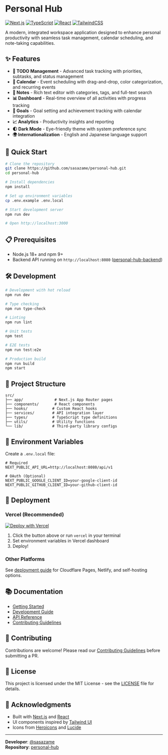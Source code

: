 # Personal Hub

[![Next.js](https://img.shields.io/badge/Next.js-15.3-black?logo=next.js)](https://nextjs.org/)
[![TypeScript](https://img.shields.io/badge/TypeScript-5.7-blue?logo=typescript)](https://www.typescriptlang.org/)
[![React](https://img.shields.io/badge/React-19.0-61dafb?logo=react)](https://react.dev/)
[![TailwindCSS](https://img.shields.io/badge/Tailwind-4.0-38bdf8?logo=tailwind-css)](https://tailwindcss.com/)

A modern, integrated workspace application designed to enhance personal productivity with seamless task management, calendar scheduling, and note-taking capabilities.

## ✨ Features

- **📝 TODO Management** - Advanced task tracking with priorities, subtasks, and status management
- **📅 Calendar** - Event scheduling with drag-and-drop, color categorization, and recurring events
- **📒 Notes** - Rich text editor with categories, tags, and full-text search
- **📊 Dashboard** - Real-time overview of all activities with progress tracking
- **🎯 Goals** - Goal setting and achievement tracking with calendar integration
- **📈 Analytics** - Productivity insights and reporting
- **🌓 Dark Mode** - Eye-friendly theme with system preference sync
- **🌍 Internationalization** - English and Japanese language support

## 🚀 Quick Start

```bash
# Clone the repository
git clone https://github.com/sasazame/personal-hub.git
cd personal-hub

# Install dependencies
npm install

# Set up environment variables
cp .env.example .env.local

# Start development server
npm run dev

# Open http://localhost:3000
```

## 📋 Prerequisites

- Node.js 18+ and npm 9+
- Backend API running on `http://localhost:8080` ([personal-hub-backend](https://github.com/sasazame/personal-hub-backend))

## 🛠️ Development

```bash
# Development with hot reload
npm run dev

# Type checking
npm run type-check

# Linting
npm run lint

# Unit tests
npm test

# E2E tests
npm run test:e2e

# Production build
npm run build
npm start
```

## 📁 Project Structure

```
src/
├── app/              # Next.js App Router pages
├── components/       # React components
├── hooks/           # Custom React hooks
├── services/        # API integration layer
├── types/           # TypeScript type definitions
├── utils/           # Utility functions
└── lib/             # Third-party library configs
```

## 🔐 Environment Variables

Create a `.env.local` file:

```env
# Required
NEXT_PUBLIC_API_URL=http://localhost:8080/api/v1

# OAuth (Optional)
NEXT_PUBLIC_GOOGLE_CLIENT_ID=your-google-client-id
NEXT_PUBLIC_GITHUB_CLIENT_ID=your-github-client-id
```

## 🚢 Deployment

### Vercel (Recommended)

[![Deploy with Vercel](https://vercel.com/button)](https://vercel.com/new/clone?repository-url=https://github.com/sasazame/personal-hub)

1. Click the button above or run `vercel` in your terminal
2. Set environment variables in Vercel dashboard
3. Deploy!

### Other Platforms

See [deployment guide](./docs/deployment/README.md) for Cloudflare Pages, Netlify, and self-hosting options.

## 📚 Documentation

- [Getting Started](./docs/getting-started/README.md)
- [Development Guide](./docs/development/README.md)
- [API Reference](./docs/api/README.md)
- [Contributing Guidelines](./CONTRIBUTING.md)

## 🤝 Contributing

Contributions are welcome! Please read our [Contributing Guidelines](./CONTRIBUTING.md) before submitting a PR.

## 📄 License

This project is licensed under the MIT License - see the [LICENSE](./LICENSE) file for details.

## 🙏 Acknowledgments

- Built with [Next.js](https://nextjs.org/) and [React](https://react.dev/)
- UI components inspired by [Tailwind UI](https://tailwindui.com/)
- Icons from [Heroicons](https://heroicons.com/) and [Lucide](https://lucide.dev/)

---

**Developer**: [@sasazame](https://github.com/sasazame)  
**Repository**: [personal-hub](https://github.com/sasazame/personal-hub)